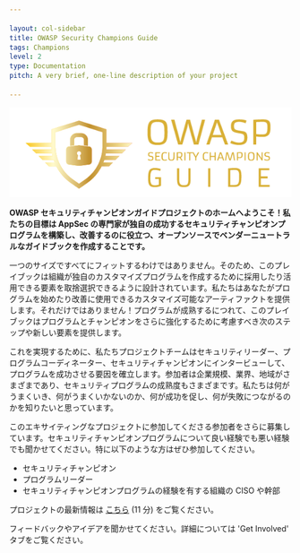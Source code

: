 ```yaml
---

layout: col-sidebar
title: OWASP Security Champions Guide
tags: Champions
level: 2
type: Documentation
pitch: A very brief, one-line description of your project

---
```

![OWASP Security Champions Guide logo](https://raw.githubusercontent.com/OWASP/www-project-security-champions-guidebook/main/assets/images/OWASP%20Security%20Champions%20Guide%20logo%20SBS.png)

**OWASP セキュリティチャンピオンガイドプロジェクトのホームへようこそ！私たちの目標は AppSec の専門家が独自の成功するセキュリティチャンピオンプログラムを構築し、改善するのに役立つ、オープンソースでベンダーニュートラルなガイドブックを作成することです。**

一つのサイズですべてにフィットするわけではありません。そのため、このプレイブックは組織が独自のカスタマイズプログラムを作成するために採用したり活用できる要素を取捨選択できるように設計されています。私たちはあなたがプログラムを始めたり改善に使用できるカスタマイズ可能なアーティファクトを提供します。それだけではありません！プログラムが成熟するにつれて、このプレイブックはプログラムとチャンピオンをさらに強化するために考慮すべき次のステップや新しい要素を提供します。

これを実現するために、私たちプロジェクトチームはセキュリティリーダー、プログラムコーディネーター、セキュリティチャンピオンにインタービューして、プログラムを成功させる要因を確立します。参加者は企業規模、業界、地域がさまざまであり、セキュリティプログラムの成熟度もさまざまです。私たちは何がうまくいき、何がうまくいかないのか、何が成功を促し、何が失敗につながるのかを知りたいと思っています。

このエキサイティングなプロジェクトに参加してくださる参加者をさらに募集しています。セキュリティチャンピオンプログラムについて良い経験でも悪い経験でも聞かせてください。特に以下のような方はぜひ参加してください。
  - セキュリティチャンピオン
  - プログラムリーダー
  - セキュリティチャンピオンプログラムの経験を有する組織の CISO や幹部

プロジェクトの最新情報は [こちら](https://www.youtube.com/watch?v=unQxiUuhujg&t=5947s) (11 分) をご覧ください。

フィードバックやアイデアを聞かせてください。詳細については 'Get Involved' タブをご覧ください。
